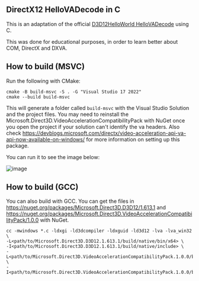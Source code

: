 ## DirectX12 HelloVADecode in C
This is an adaptation of the official [D3D12HelloWorld HelloVADecode](https://github.com/microsoft/DirectX-Graphics-Samples/tree/master/Samples/Desktop/D3D12HelloWorld/src/HelloVADecode) using C.

This was done for educational purposes, in order to learn better about COM, DirectX and DXVA.

## How to build (MSVC)
Run the following with CMake:

```
cmake -B build-msvc -S . -G "Visual Studio 17 2022"
cmake --build build-msvc
```

This will generate a folder called `build-msvc` with the Visual Studio Solution and the project files. You may need to reinstall the Microsoft.Direct3D.VideoAccelerationCompatibilityPack with NuGet once you open the project if your solution can't identify the va headers. Also check https://devblogs.microsoft.com/directx/video-acceleration-api-va-api-now-available-on-windows/ for more information on setting up this package.

You can run it to see the image below:

![image](https://github.com/simstim-star/DirectX-Graphics-Samples-in-C/assets/167698401/a2dc2081-c2f9-46ba-a271-355a354128b5)


## How to build (GCC)

You can also build with GCC. You can get the files in https://nuget.org/packages/Microsoft.Direct3D.D3D12/1.613.1 and https://nuget.org/packages/Microsoft.Direct3D.VideoAccelerationCompatibilityPack/1.0.0 with NuGet.

```
cc -mwindows *.c -ldxgi -ld3dcompiler -ldxguid -ld3d12 -lva -lva_win32 \
-L<path/to/Microsoft.Direct3D.D3D12.1.613.1/build/native/bin/x64> \
-I<path/to/Microsoft.Direct3D.D3D12.1.613.1/build/native/include> \
-L<path/to/Microsoft.Direct3D.VideoAccelerationCompatibilityPack.1.0.0/build/native/x64/lib> \
-I<path/to/Microsoft.Direct3D.VideoAccelerationCompatibilityPack.1.0.0/build/native/x64/include>
```
